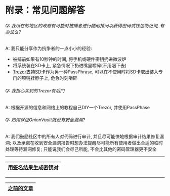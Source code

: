 # 附录：常见问题解答

###### Q: 我所在的地区的政府有可能对被捕者进行酷刑拷问以获得密码或钱包助记词, 有办法么?

A: 我只能分享作为抗争者的一点小小的经验:
- 被捕前如果有10秒钟的时间, 将手机或硬件密钥扔进微波炉
- 将系统装在SD卡上, 紧急情况下扔进嘴里嚼碎(不用咽下去)
- [Trezor支持SD卡](https://trezor.io/learn/a/encrypt-pin-with-microsd-card)作为另一种PassPhrase, 可以在不使用时将SD卡取出装入专门的项链挂脖子上, 危急时刻嚼碎


###### Q: 我担心买到的Trezor有后门

A: 根据开源的信息和网络上的教程自己DIY一个Trezor, 并使用PassPhase

###### Q: 如何保证OnionVault就没有安全漏洞?

A: 我们鼓励社区中的所有人对代码进行审计, 并且尽可能快地根据审计结果修复漏洞; 以及承诺在收到安全漏洞报告时想办法提醒尽可能所有使用者做出合适的临时处理等待漏洞修复; 只能说我们会尽己所能, 不会比其他的密码管理器更不安全

------------------

| [用签名结果生成密钥对](signature_to_keys.md) |
|-------------------------------------------|


------------------

| [之前的文章](article.md) |
|------------------------|
